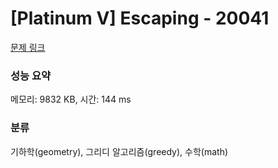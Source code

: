 # [Platinum V] Escaping - 20041 

[문제 링크](https://www.acmicpc.net/problem/20041) 

### 성능 요약

메모리: 9832 KB, 시간: 144 ms

### 분류

기하학(geometry), 그리디 알고리즘(greedy), 수학(math)

